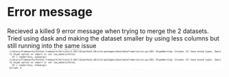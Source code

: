 # Error message
Recieved a killed 9 error message when trying to merge the 2 datasets. Tried using dask and making the dataset smaller by using less columns but still running into the same issue <br>
![error message](https://github.com/fauziak/data-enrichment/blob/main/Screen%20Shot%202022-09-10%20at%207.31.46%20PM.png?raw=true)

